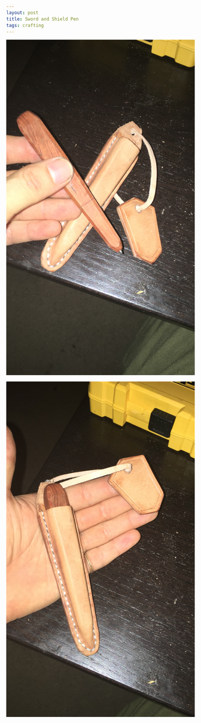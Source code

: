 ```yaml
---
layout: post
title: Sword and Shield Pen
tags: crafting
---
```


![Sword Pen1](assets/sword-pen1.JPG)

![Sword Pen2](assets/sword-pen2.JPG)
